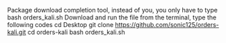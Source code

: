 Package download completion tool, instead of you, you only have to type bash orders_kali.sh
Download and run the file from the terminal, type the following codes
cd Desktop
git clone https://github.com/sonic125/orders-kali.git
cd orders-kali
bash orders_kali.sh
